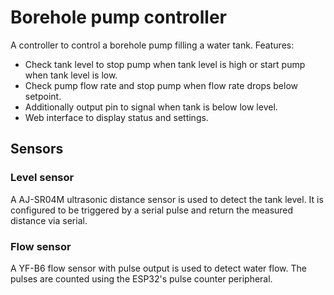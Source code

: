 # Borehole pump controller
A controller to control a borehole pump filling a water tank. Features:
* Check tank level to stop pump when tank level is high or start pump when tank level is low.
* Check pump flow rate and stop pump when flow rate drops below setpoint.
* Additionally output pin to signal when tank is below low level.
* Web interface to display status and settings.

## Sensors
### Level sensor
A AJ-SR04M ultrasonic distance sensor is used to detect the tank level. It is configured to be triggered by a serial pulse and return the measured distance via serial.

### Flow sensor
A YF-B6 flow sensor with pulse output is used to detect water flow.  The pulses are counted using the ESP32's pulse counter peripheral.
